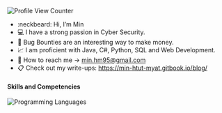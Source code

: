 ![Profile View Counter](https://komarev.com/ghpvc/?username=Gh0ULSS)

- :neckbeard: Hi, I’m Min
- :computer: I have a strong passion in Cyber Security.
- :dart: Bug Bounties are an interesting way to make money.
- :chart_with_upwards_trend: I am proficient with Java, C#, Python, SQL and Web Development.
- :email: How to reach me -> min.hm95@gmail.com
- :clipboard: Check out my write-ups: https://min-htut-myat.gitbook.io/blog/

#### Skills and Competencies

![Programming Languages](https://img.shields.io/badge/Programming%20Languages-C++%20|%20Java%20|%20Kotlin%20|%20Python-blue)

